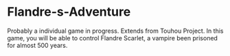 # Flandre-s-Adventure
Probably a individual game in progress. 
Extends from Touhou Project.
In this game, you will be able to control Flandre Scarlet, a vampire been prisoned for almost 500 years.
